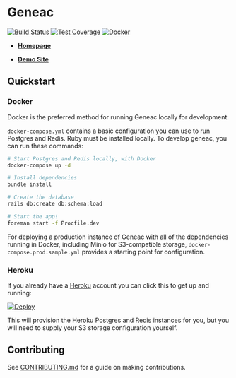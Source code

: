 # Geneac

[![Build Status](https://travis-ci.com/mrysav/geneac.svg?branch=master)](https://travis-ci.com/mrysav/geneac)
[![Test Coverage](https://api.codeclimate.com/v1/badges/4f02be904a9d52414167/test_coverage)](https://codeclimate.com/github/mrysav/geneac/test_coverage)
[![Docker](https://img.shields.io/docker/cloud/build/mrysav/geneac?label=Docker&style=flat)](https://hub.docker.com/r/mrysav/geneac/builds)

- **[Homepage](https://mrysav.github.io/geneac)**

- **[Demo Site](https://geneac-demo.herokuapp.com/)**

## Quickstart

### Docker

Docker is the preferred method for running Geneac locally for development.

`docker-compose.yml` contains a basic configuration you can use to run Postgres and Redis. Ruby must be installed locally. To develop geneac, you can run these commands:

```bash
# Start Postgres and Redis locally, with Docker
docker-compose up -d

# Install dependencies
bundle install

# Create the database
rails db:create db:schema:load

# Start the app!
foreman start -f Procfile.dev
```

For deploying a production instance of Geneac with all of the dependencies running in Docker, including Minio for S3-compatible storage, `docker-compose.prod.sample.yml` provides a starting point for configuration.

### Heroku

If you already have a [Heroku](https://heroku.com) account you can click this to get up and running:

[![Deploy](https://www.herokucdn.com/deploy/button.svg)](https://heroku.com/deploy)

This will provision the Heroku Postgres and Redis instances for you, but you will need to supply your S3 storage configuration yourself.

## Contributing

See [CONTRIBUTING.md](CONTRIBUTING.md) for a guide on making contributions.
